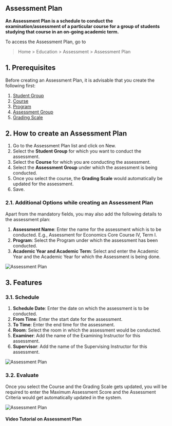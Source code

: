 ## Assessment Plan

**An Assessment Plan is a schedule to conduct the examination/assessment of a particular course for a group of students studying that course in an on-going academic term.**

To access the Assessment Plan, go to

> Home > Education > Assessment > Assessment Plan

## 1\. Prerequisites

Before creating an Assessment Plan, it is advisable that you create the following first:

1.  [Student Group](https://docs.erpnext.com/docs/v13/user/manual/en/education/student-group)
2.  [Course](https://docs.erpnext.com/docs/v13/user/manual/en/education/course)
3.  [Program](https://docs.erpnext.com/docs/v13/user/manual/en/education/program)
4.  [Assessment Group](https://docs.erpnext.com/docs/v13/user/manual/en/education/assessment_group)
5.  [Grading Scale](https://docs.erpnext.com/docs/v13/user/manual/en/education/grading_scale)

## 2\. How to create an Assessment Plan

1.  Go to the Assessment Plan list and click on New.
2.  Select the **Student Group** for which you want to conduct the assessment.
3.  Select the **Course** for which you are conducting the assessment.
4.  Select the **Assessment Group** under which the assessment is being conducted.
5.  Once you select the course, the **Grading Scale** would automatically be updated for the assessment.
6.  Save.

### 2.1. Additional Options while creating an Assessment Plan

Apart from the mandatory fields, you may also add the following details to the assessment plan:

1.  **Assessment Name**: Enter the name for the assessment which is to be conducted. E.g., Assessment for Economics Core Course IV, Term I.
2.  **Program**: Select the Program under which the assessment has been conducted.
3.  **Academic Year and Academic Term**: Select and enter the Academic Year and the Academic Year for which the Assessment is being done.

![Assessment Plan](https://docs.erpnext.com/files/assessment-plan-4.png)

## 3\. Features

### 3.1. Schedule

1.  **Schedule Date**: Enter the date on which the assessment is to be conducted.
2.  **From Time**: Enter the start date for the assessment.
3.  **To Time**: Enter the end time for the assessment.
4.  **Room**: Select the room in which the assessment would be conducted.
5.  **Examiner**: Add the name of the Examining Instructor for this assessment.
6.  **Supervisor**: Add the name of the Supervising Instructor for this assessment.

![Assessment Plan](https://docs.erpnext.com/files/education-assessment-plan-2.png)

### 3.2. Evaluate

Once you select the Course and the Grading Scale gets updated, you will be required to enter the Maximum Assessment Score and the Assessment Criteria would get automatically updated in the system.

![Assessment Plan](https://docs.erpnext.com/files/education-assessment-plan-3.png)

#### Video Tutorial on Assessment Plan